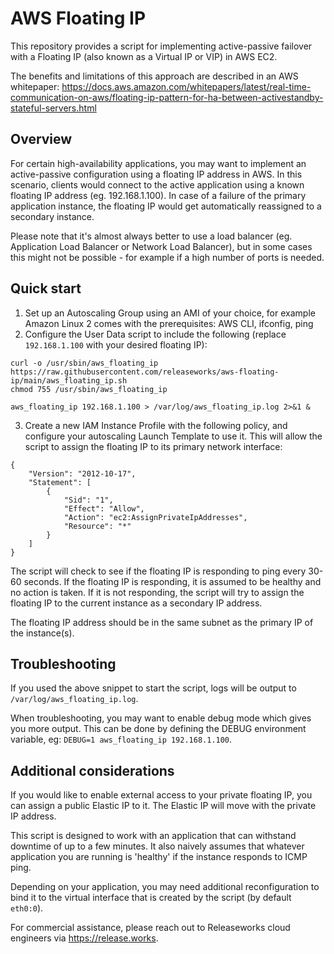 # AWS Floating IP
This repository provides a script for implementing active-passive failover with a Floating IP (also known as a Virtual IP or VIP) in AWS EC2.

The benefits and limitations of this approach are described in an AWS whitepaper: https://docs.aws.amazon.com/whitepapers/latest/real-time-communication-on-aws/floating-ip-pattern-for-ha-between-activestandby-stateful-servers.html

## Overview
For certain high-availability applications, you may want to implement an active-passive configuration using a floating IP address in AWS. In this scenario, clients would connect to the active application using a known floating IP address (eg. 192.168.1.100). In case of a failure of the primary application instance, the floating IP would get automatically reassigned to a secondary instance.

Please note that it's almost always better to use a load balancer (eg. Application Load Balancer or Network Load Balancer), but in some cases this might not be possible - for example if a high number of ports is needed.

## Quick start
1. Set up an Autoscaling Group using an AMI of your choice, for example Amazon Linux 2 comes with the prerequisites: AWS CLI, ifconfig, ping
2. Configure the User Data script to include the following (replace `192.168.1.100` with your desired floating IP):
```
curl -o /usr/sbin/aws_floating_ip https://raw.githubusercontent.com/releaseworks/aws-floating-ip/main/aws_floating_ip.sh
chmod 755 /usr/sbin/aws_floating_ip

aws_floating_ip 192.168.1.100 > /var/log/aws_floating_ip.log 2>&1 &
```
3. Create a new IAM Instance Profile with the following policy, and configure your autoscaling Launch Template to use it. This will allow the script to assign the floating IP to its primary network interface:
```
{
    "Version": "2012-10-17",
    "Statement": [
        {
            "Sid": "1",
            "Effect": "Allow",
            "Action": "ec2:AssignPrivateIpAddresses",
            "Resource": "*"
        }
    ]
}
```

The script will check to see if the floating IP is responding to ping every 30-60 seconds. If the floating IP is responding, it is assumed to be healthy and no action is taken. If it is not responding, the script will try to assign the floating IP to the current instance as a secondary IP address.

The floating IP address should be in the same subnet as the primary IP of the instance(s).

## Troubleshooting
If you used the above snippet to start the script, logs will be output to `/var/log/aws_floating_ip.log`.

When troubleshooting, you may want to enable debug mode which gives you more output. This can be done by defining the DEBUG environment variable, eg: `DEBUG=1 aws_floating_ip 192.168.1.100`.

## Additional considerations
If you would like to enable external access to your private floating IP, you can assign a public Elastic IP to it. The Elastic IP will move with the private IP address.

This script is designed to work with an application that can withstand downtime of up to a few minutes. It also naively assumes that whatever application you are running is 'healthy' if the instance responds to ICMP ping.

Depending on your application, you may need additional reconfiguration to bind it to the virtual interface that is created by the script (by default `eth0:0`).

For commercial assistance, please reach out to Releaseworks cloud engineers via https://release.works.
